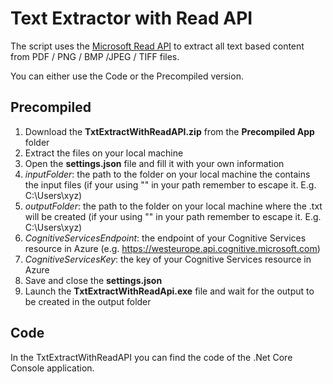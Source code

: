 # Text Extractor with Read API

The script uses the [Microsoft Read API](https://docs.microsoft.com/en-us/azure/cognitive-services/computer-vision/concept-recognizing-text#read-api) to extract all text based content from PDF / PNG / BMP /JPEG / TIFF files.

You can either use the Code or the Precompiled version.

## Precompiled

1. Download the **TxtExtractWithReadAPI.zip** from the **Precompiled App** folder
2. Extract the files on your local machine
3. Open the **settings.json** file and fill it with your own information
  1. *inputFolder*: the path to the folder on your local machine the contains the input files (if your using "\" in your path remember to escape it. E.g. C:\\Users\\xyz)
  2. *outputFolder*: the path to the folder on your local machine where the .txt will be created (if your using "\" in your path remember to escape it. E.g. C:\\Users\\xyz)
  3. *CognitiveServicesEndpoint*: the endpoint of your Cognitive Services resource in Azure (e.g. https://westeurope.api.cognitive.microsoft.com)
  4. *CognitiveServicesKey*: the key of your Cognitive Services resource in Azure
4. Save and close the **settings.json**
5. Launch the **TxtExtractWithReadApi.exe** file and wait for the output to be created in the output folder

## Code
In the TxtExtractWithReadAPI you can find the code of the .Net Core Console application. 
